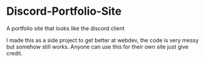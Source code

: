 # Discord-Portfolio-Site
A portfolio site that looks like the discord client

I made this as a side project to get better at webdev, the code is very messy but somehow still works. Anyone can use this for their own site just give credit.
